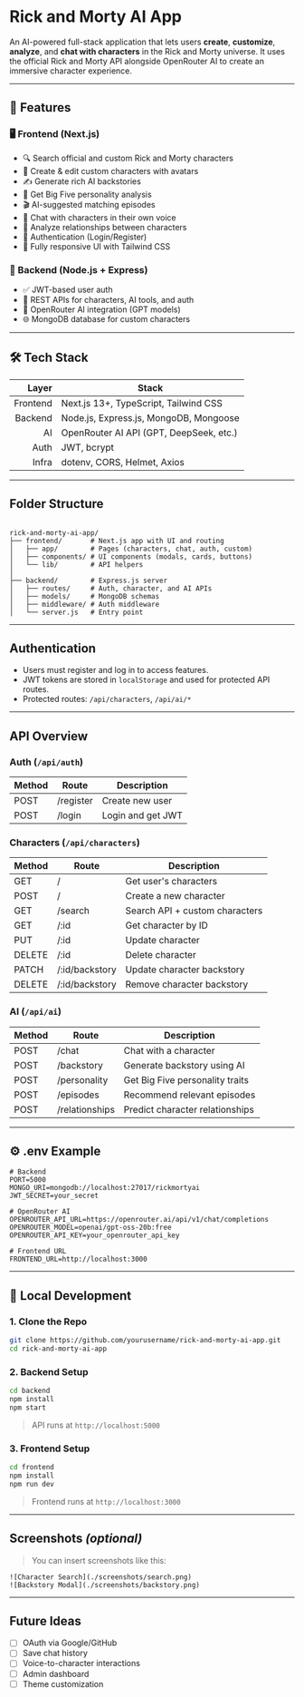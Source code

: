 # Rick and Morty AI App

An AI-powered full-stack application that lets users **create**, **customize**, **analyze**, and **chat with characters** in the Rick and Morty universe. It uses the official Rick and Morty API alongside OpenRouter AI to create an immersive character experience.

---

## 🚀 Features

### 🖥️ Frontend (Next.js)
- 🔍 Search official and custom Rick and Morty characters
- 🎨 Create & edit custom characters with avatars
- ✍️ Generate rich AI backstories
- 🧠 Get Big Five personality analysis
- 🎬 AI-suggested matching episodes
- 💬 Chat with characters in their own voice
- 🔗 Analyze relationships between characters
- 👤 Authentication (Login/Register)
- 🧪 Fully responsive UI with Tailwind CSS

### 🧪 Backend (Node.js + Express)
- ✅ JWT-based user auth
- 🧾 REST APIs for characters, AI tools, and auth
- 🧠 OpenRouter AI integration (GPT models)
- 🌐 MongoDB database for custom characters

---

## 🛠️ Tech Stack

| Layer     | Stack                                      |
|----------:|--------------------------------------------|
| Frontend | Next.js 13+, TypeScript, Tailwind CSS       |
| Backend  | Node.js, Express.js, MongoDB, Mongoose      |
| AI       | OpenRouter AI API (GPT, DeepSeek, etc.)     |
| Auth     | JWT, bcrypt                                 |
| Infra    | dotenv, CORS, Helmet, Axios                 |

---

## Folder Structure

```

rick-and-morty-ai-app/
├── frontend/       # Next.js app with UI and routing
│   ├── app/        # Pages (characters, chat, auth, custom)
│   ├── components/ # UI components (modals, cards, buttons)
│   └── lib/        # API helpers
│
├── backend/        # Express.js server
│   ├── routes/     # Auth, character, and AI APIs
│   ├── models/     # MongoDB schemas
│   ├── middleware/ # Auth middleware
│   └── server.js   # Entry point

````

---

## Authentication

- Users must register and log in to access features.
- JWT tokens are stored in `localStorage` and used for protected API routes.
- Protected routes: `/api/characters`, `/api/ai/*`

---

## API Overview

### Auth (`/api/auth`)
| Method | Route      | Description       |
|--------|------------|-------------------|
| POST   | /register  | Create new user   |
| POST   | /login     | Login and get JWT |

### Characters (`/api/characters`)
| Method | Route                     | Description                     |
|--------|---------------------------|---------------------------------|
| GET    | /                         | Get user's characters           |
| POST   | /                         | Create a new character          |
| GET    | /search                   | Search API + custom characters  |
| GET    | /:id                      | Get character by ID             |
| PUT    | /:id                      | Update character                |
| DELETE | /:id                      | Delete character                |
| PATCH  | /:id/backstory            | Update character backstory      |
| DELETE | /:id/backstory            | Remove character backstory      |

### AI (`/api/ai`)
| Method | Route             | Description                         |
|--------|------------------|-------------------------------------|
| POST   | /chat            | Chat with a character               |
| POST   | /backstory       | Generate backstory using AI         |
| POST   | /personality     | Get Big Five personality traits     |
| POST   | /episodes        | Recommend relevant episodes         |
| POST   | /relationships   | Predict character relationships     |

---

## ⚙️ .env Example

```env
# Backend
PORT=5000
MONGO_URI=mongodb://localhost:27017/rickmortyai
JWT_SECRET=your_secret

# OpenRouter AI
OPENROUTER_API_URL=https://openrouter.ai/api/v1/chat/completions
OPENROUTER_MODEL=openai/gpt-oss-20b:free
OPENROUTER_API_KEY=your_openrouter_api_key

# Frontend URL
FRONTEND_URL=http://localhost:3000
````

---

## 🧪 Local Development

### 1. Clone the Repo

```bash
git clone https://github.com/yourusername/rick-and-morty-ai-app.git
cd rick-and-morty-ai-app
```

### 2. Backend Setup

```bash
cd backend
npm install
npm start
```

> API runs at `http://localhost:5000`

### 3. Frontend Setup

```bash
cd frontend
npm install
npm run dev
```

> Frontend runs at `http://localhost:3000`

---

## Screenshots *(optional)*

> You can insert screenshots like this:

```
![Character Search](./screenshots/search.png)
![Backstory Modal](./screenshots/backstory.png)
```

---

## Future Ideas

* [ ] OAuth via Google/GitHub
* [ ] Save chat history
* [ ] Voice-to-character interactions
* [ ] Admin dashboard
* [ ] Theme customization
